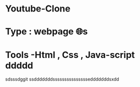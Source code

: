# Youtube-Clone
# Type : webpage 🌐s
# Tools -Html , Css , Java-script ddddd

sdsssdggit ssdddddddsssssssssssssssedddddddsxdd